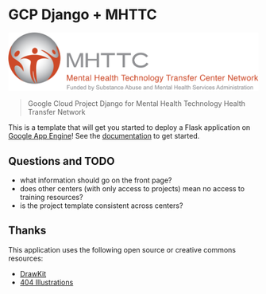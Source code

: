 # GCP Django + MHTTC

![docs/assets/img/MHTTCStacked.2color-PMS.png](docs/assets/img/MHTTCStacked.2color-PMS.png)

> Google Cloud Project Django for Mental Health Technology Health Transfer Network

This is a template that will get you started to deploy a Flask application
on [Google App Engine](https://cloud.google.com/appengine/docs/standard/python3/building-app/writing-web-service)! 
See the [documentation](https://vsoch.github.io/mhttc) to get started.

## Questions and TODO

 - what information should go on the front page?
 - does other centers (with only access to projects) mean no access to training resources?
 - is the project template consistent across centers?

## Thanks

This application uses the following open source or creative commons resources:

 - [DrawKit](https://www.drawkit.io/)
 - [404 Illustrations](https://www.kapwing.com/404-illustrations)
